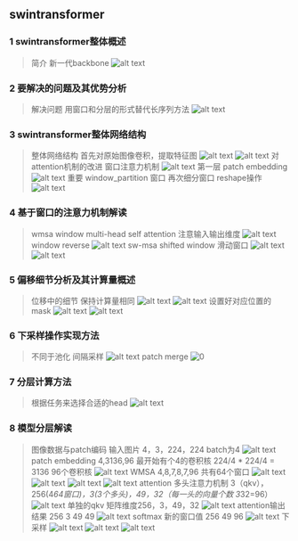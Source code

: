 ## swintransformer
### 1 swintransformer整体概述
> 简介 新一代backbone
> ![alt text](image.png)
### 2 要解决的问题及其优势分析
> 解决问题
> 用窗口和分层的形式替代长序列方法
> ![alt text](image-1.png)
### 3 swintransformer整体网络结构
> 整体网络结构 首先对原始图像卷积，提取特征图
> ![alt text](image-2.png)
> ![alt text](image-3.png)
> 对attention机制的改进 窗口注意力机制
>  ![alt text](image-4.png)
> 第一层 patch embedding
> ![alt text](image-5.png)
> 重要 window_partition 窗口 再次细分窗口
> reshape操作
> ![alt text](image-6.png)
### 4 基于窗口的注意力机制解读
> wmsa window multi-head self attention
> 注意输入输出维度
> ![alt text](image-7.png)
> window reverse
> ![alt text](image-8.png)
> sw-msa shifted window
> 滑动窗口
> ![alt text](image-9.png)
> ![alt text](image-10.png)
### 5 偏移细节分析及其计算量概述
> 位移中的细节 保持计算量相同
> ![alt text](image-11.png)
> ![alt text](image-12.png)
> 设置好对应位置的mask 
> ![alt text](image-13.png)
> ![alt text](image-14.png)

### 6 下采样操作实现方法
> 不同于池化 间隔采样
> ![alt text](image-15.png)
> patch merge
> ![0](image-16.png)
### 7 分层计算方法 
> 根据任务来选择合适的head 
> ![alt text](image-17.png)

### 8 模型分层解读
> 图像数据与patch编码
> 输入图片 4，3，224，224 batch为4
> ![alt text](image-18.png)
> patch embedding 4,3136,96 
> 最开始有个4的卷积核 224/4 * 224/4 = 3136
> 96个卷积核
> ![alt text](image-19.png)
> WMSA 4,8,7,8,7,96 共有64个窗口
> ![alt text](image-20.png)
> ![alt text](image-21.png)
> ![alt text](image-22.png)
> ![alt text](image-23.png)
> attention 多头注意力机制
> 3（qkv），256(4*64窗口)，3(3个多头)，49，32（每一头的向量个数 3*32=96）
> ![alt text](image-24.png)
> 单独的qkv 矩阵维度256，3，49，32 
> ![alt text](image-25.png)
> attention输出结果
> 256 3 49 49
> ![alt text](image-26.png)
> softmax 新的窗口值
> 256 49 96
> ![alt text](image-27.png)
> 下采样
> ![alt text](image-28.png)
> ![alt text](image-29.png)
> ![alt text](image-30.png)